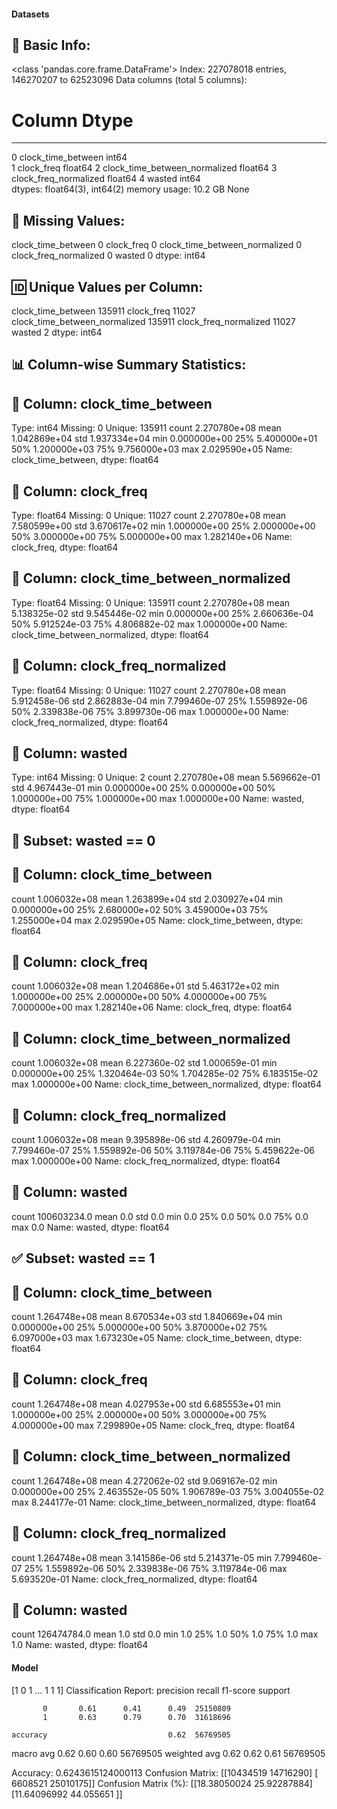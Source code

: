 #### Datasets

🧾 Basic Info:
------------------------------------------------------------
<class 'pandas.core.frame.DataFrame'>
Index: 227078018 entries, 146270207 to 62523096
Data columns (total 5 columns):
 #   Column                         Dtype  
---  ------                         -----  
 0   clock_time_between             int64  
 1   clock_freq                     float64
 2   clock_time_between_normalized  float64
 3   clock_freq_normalized          float64
 4   wasted                         int64  
dtypes: float64(3), int64(2)
memory usage: 10.2 GB
None

📌 Missing Values:
------------------------------------------------------------
clock_time_between               0
clock_freq                       0
clock_time_between_normalized    0
clock_freq_normalized            0
wasted                           0
dtype: int64

🆔 Unique Values per Column:
------------------------------------------------------------
clock_time_between               135911
clock_freq                        11027
clock_time_between_normalized    135911
clock_freq_normalized             11027
wasted                                2
dtype: int64

📊 Column-wise Summary Statistics:
------------------------------------------------------------

🔹 Column: clock_time_between
----------------------------------------
Type: int64
Missing: 0
Unique: 135911
count    2.270780e+08
mean     1.042869e+04
std      1.937334e+04
min      0.000000e+00
25%      5.400000e+01
50%      1.200000e+03
75%      9.756000e+03
max      2.029590e+05
Name: clock_time_between, dtype: float64

🔹 Column: clock_freq
----------------------------------------
Type: float64
Missing: 0
Unique: 11027
count    2.270780e+08
mean     7.580599e+00
std      3.670617e+02
min      1.000000e+00
25%      2.000000e+00
50%      3.000000e+00
75%      5.000000e+00
max      1.282140e+06
Name: clock_freq, dtype: float64

🔹 Column: clock_time_between_normalized
----------------------------------------
Type: float64
Missing: 0
Unique: 135911
count    2.270780e+08
mean     5.138325e-02
std      9.545446e-02
min      0.000000e+00
25%      2.660636e-04
50%      5.912524e-03
75%      4.806882e-02
max      1.000000e+00
Name: clock_time_between_normalized, dtype: float64

🔹 Column: clock_freq_normalized
----------------------------------------
Type: float64
Missing: 0
Unique: 11027
count    2.270780e+08
mean     5.912458e-06
std      2.862883e-04
min      7.799460e-07
25%      1.559892e-06
50%      2.339838e-06
75%      3.899730e-06
max      1.000000e+00
Name: clock_freq_normalized, dtype: float64

🔹 Column: wasted
----------------------------------------
Type: int64
Missing: 0
Unique: 2
count    2.270780e+08
mean     5.569662e-01
std      4.967443e-01
min      0.000000e+00
25%      0.000000e+00
50%      1.000000e+00
75%      1.000000e+00
max      1.000000e+00
Name: wasted, dtype: float64

🚫 Subset: wasted == 0
------------------------------------------------------------

🔹 Column: clock_time_between
----------------------------------------
count    1.006032e+08
mean     1.263899e+04
std      2.030927e+04
min      0.000000e+00
25%      2.680000e+02
50%      3.459000e+03
75%      1.255000e+04
max      2.029590e+05
Name: clock_time_between, dtype: float64

🔹 Column: clock_freq
----------------------------------------
count    1.006032e+08
mean     1.204686e+01
std      5.463172e+02
min      1.000000e+00
25%      2.000000e+00
50%      4.000000e+00
75%      7.000000e+00
max      1.282140e+06
Name: clock_freq, dtype: float64

🔹 Column: clock_time_between_normalized
----------------------------------------
count    1.006032e+08
mean     6.227360e-02
std      1.000659e-01
min      0.000000e+00
25%      1.320464e-03
50%      1.704285e-02
75%      6.183515e-02
max      1.000000e+00
Name: clock_time_between_normalized, dtype: float64

🔹 Column: clock_freq_normalized
----------------------------------------
count    1.006032e+08
mean     9.395898e-06
std      4.260979e-04
min      7.799460e-07
25%      1.559892e-06
50%      3.119784e-06
75%      5.459622e-06
max      1.000000e+00
Name: clock_freq_normalized, dtype: float64

🔹 Column: wasted
----------------------------------------
count    100603234.0
mean             0.0
std              0.0
min              0.0
25%              0.0
50%              0.0
75%              0.0
max              0.0
Name: wasted, dtype: float64

✅ Subset: wasted == 1
------------------------------------------------------------

🔹 Column: clock_time_between
----------------------------------------
count    1.264748e+08
mean     8.670534e+03
std      1.840669e+04
min      0.000000e+00
25%      5.000000e+00
50%      3.870000e+02
75%      6.097000e+03
max      1.673230e+05
Name: clock_time_between, dtype: float64

🔹 Column: clock_freq
----------------------------------------
count    1.264748e+08
mean     4.027953e+00
std      6.685553e+01
min      1.000000e+00
25%      2.000000e+00
50%      3.000000e+00
75%      4.000000e+00
max      7.299890e+05
Name: clock_freq, dtype: float64

🔹 Column: clock_time_between_normalized
----------------------------------------
count    1.264748e+08
mean     4.272062e-02
std      9.069167e-02
min      0.000000e+00
25%      2.463552e-05
50%      1.906789e-03
75%      3.004055e-02
max      8.244177e-01
Name: clock_time_between_normalized, dtype: float64

🔹 Column: clock_freq_normalized
----------------------------------------
count    1.264748e+08
mean     3.141586e-06
std      5.214371e-05
min      7.799460e-07
25%      1.559892e-06
50%      2.339838e-06
75%      3.119784e-06
max      5.693520e-01
Name: clock_freq_normalized, dtype: float64

🔹 Column: wasted
----------------------------------------
count    126474784.0
mean             1.0
std              0.0
min              1.0
25%              1.0
50%              1.0
75%              1.0
max              1.0
Name: wasted, dtype: float64
#### Model
[1 0 1 ... 1 1 1]
Classification Report:
              precision    recall  f1-score   support

           0       0.61      0.41      0.49  25150809
           1       0.63      0.79      0.70  31618696

    accuracy                           0.62  56769505
   macro avg       0.62      0.60      0.60  56769505
weighted avg       0.62      0.62      0.61  56769505

Accuracy: 0.6243615124000113
Confusion Matrix:
[[10434519 14716290]
 [ 6608521 25010175]]
Confusion Matrix (%):
[[18.38050024 25.92287884]
 [11.64096992 44.055651  ]]

